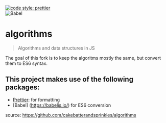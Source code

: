 [![code style: prettier](https://img.shields.io/badge/code_style-prettier-ff69b4.svg?style=flat-square)](https://github.com/prettier/prettier)  
![Babel](https://img.shields.io/badge/Babel-F9DC3e?style=for-the-badge&logo=babel&logoColor=black)

# algorithms

> Algorithms and data structures in JS

The goal of this fork is to keep the algoritms mostly the same, but convert them to ES6 syntax.

## This project makes use of the following packages:

- [Prettier](https://prettier.io/): for formatting
- [Babel] (https://babeljs.io/) for ES6 conversion

source: https://github.com/cakebatterandsprinkles/algorithms
